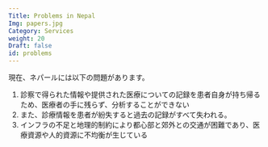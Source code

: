 ```yaml
---
Title: Problems in Nepal
Img: papers.jpg
Category: Services
weight: 20
Draft: false
id: problems
---
```


現在、ネパールには以下の問題があります。

1. 診察で得られた情報や提供された医療についての記録を患者自身が持ち帰るため、医療者の手に残らず、分析することができない
2. また、診療情報を患者が紛失すると過去の記録がすべて失われる。
3. インフラの不足と地理的制約により都心部と郊外との交通が困難であり、医療資源や人的資源に不均衡が生じている
